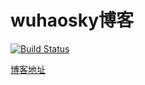 # wuhaosky博客
[![Build Status](https://travis-ci.org/wuhaosky/wuhaosky.github.io.svg?branch=source)](https://www.travis-ci.org/wuhaosky/wuhaosky.github.io)

[博客地址](https://wuhaosky.github.io/)